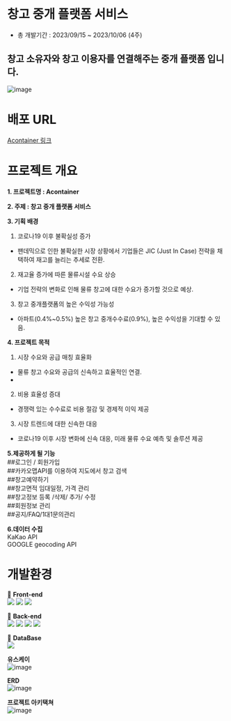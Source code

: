 # 창고 중개 플랫폼 서비스
- 총 개발기간 : 2023/09/15 ~ 2023/10/06 (4주)
## 창고 소유자와 창고 이용자를 연결해주는 중개 플랫폼 입니다.
![image](https://github.com/JMmandoo/container_project/assets/139545432/02fe723d-54cf-4a5c-b883-9d338ac16205)


# 배포 URL
[Acontainer 링크](http://43.203.94.3/)

# 프로젝트 개요

**1. 프로젝트명 : Acontainer**

**2. 주제 : 창고 중개 플랫폼 서비스**

**3. 기획 배경**<br/>
1. 코로나19 이후 불확실성 증가
  - 팬데믹으로 인한 불확실한 시장 상황에서 기업들은 JIC (Just In Case) 전략을 채택하여 재고를 늘리는 추세로 전환.

2. 재고율 증가에 따른 물류시설 수요 상승
  - 기업 전략의 변화로 인해 물류 창고에 대한 수요가 증가할 것으로 예상.

3. 창고 중개플랫폼의 높은 수익성 가능성
  - 아파트(0.4%~0.5%) 높은 창고 중개수수료(0.9%), 높은 수익성을 기대할 수 있음.

**4. 프로젝트 목적**<br/>
1. 시장 수요와 공급 매칭 효율화
  - 물류 창고 수요와 공급의 신속하고 효율적인 연결.
  - 
2. 비용 효율성 증대
  - 경쟁력 있는 수수료로 비용 절감 및 경제적 이익 제공

3. 시장 트렌드에 대한 신속한 대응
  - 코로나19 이후 시장 변화에 신속 대응, 미래 물류 수요 예측 및 솔루션 제공


**5.제공하게 될 기능**<br/>
##로그인 / 회원가입<br/>
##카카오맵API를 이용하여 지도에서 창고 검색<br/>
##창고예약하기<br/>
##창고면적 임대일정, 가격 관리<br/>
##창고정보 등록 /삭제/ 추가/ 수정<br/>
##회원정보 관리<br/>
##공지/FAQ/1대1문의관리<br/>

**6.데이터 수집**<br/>
KaKao API<br/>
GOOGLE geocoding API

# 개발환경<br/> 
📌 **Front-end**<br/>
<img src="https://img.shields.io/badge/html5-E34F26?style=for-the-badge&logo=html5&logoColor=white"> <img src="https://img.shields.io/badge/css3-1572B6?style=for-the-badge&logo=css3&logoColor=white">
<img src="https://img.shields.io/badge/JavaScript-F7DF1E?style=for-the-badge&logo=JavaScript&logoColor=white"> 


📌 **Back-end**<br/>
<img src="https://img.shields.io/badge/amazonaws-232F3E?style=for-the-badge&logo=amazonaws&logoColor=white">
<img src="https://img.shields.io/badge/docker-2496ED?style=for-the-badge&logo=docker&logoColor=white">
<img src="https://img.shields.io/badge/springboot-2496ED?style=for-the-badge&logo=springboot&logoColor=white">
<img src="https://img.shields.io/badge/Springboot-6DB33F?style=flat-square&logo=Springboot&logoColor=white"/>

📌 **DataBase**<br/>
<img src="https://img.shields.io/badge/mariadb-003545?style=for-the-badge&logo=mariadb&logoColor=white"> 

**유스케이**<br/>
![image](https://github.com/JMmandoo/container_project/assets/139545432/d9b07f0a-3a68-4be0-961b-86b084e4871c)

**ERD**<br/>
![image](https://github.com/JMmandoo/container_project/assets/139545432/78ce7e40-854f-41de-bb44-90d29853e95b)

**프로젝트 아키택쳐**<br/>
![image](https://github.com/JMmandoo/container_project/assets/139545432/13dcd1db-db64-4054-97d1-1b86201622ef)




